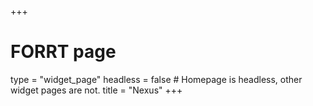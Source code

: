 +++
# FORRT page
type = "widget_page"
headless = false  # Homepage is headless, other widget pages are not.
title = "Nexus"
+++
